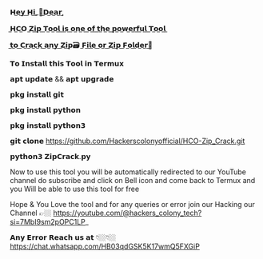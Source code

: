 𝗛​̲𝗲​̲𝘆​̲ ​̲𝗛​̲𝗶​̲_​🤠​̲𝗗​̲𝗲​̲𝗮​̲𝗿​̲,

​̲𝗛​̲𝗖​̲𝗢 ​̲𝗭​̲𝗶​̲𝗽​̲ ​̲𝗧​̲𝗼​̲𝗼​̲𝗹​̲ ​̲𝗶​̲𝘀​̲ ​̲𝗼​̲𝗻​̲𝗲​̲ ​̲𝗼​̲𝗳​̲ ​̲𝘁​̲𝗵​̲𝗲​̲ ​̲𝗽​̲𝗼​̲𝘄​̲𝗲​̲𝗿​̲𝗳​̲𝘂​̲𝗹​̲ ​̲𝗧​̲𝗼​̲𝗼​̲𝗹​̲

​̲𝘁​̲𝗼​̲ ​̲𝗖​̲𝗿​̲𝗮​̲𝗰​̲𝗸​̲ ​̲𝗮​̲𝗻​̲𝘆​̲ ​̲𝗭​̲𝗶​̲𝗽🗃️ ​̲𝗙​̲𝗶​̲𝗹​̲𝗲​̲ ​̲𝗼​̲𝗿​̲ ​̲𝗭​̲𝗶​̲𝗽​̲ ​̲𝗙​̲𝗼​̲𝗹​̲𝗱​̲𝗲​̲𝗿​̲📂

𝗧𝗼 𝗜𝗻𝘀𝘁𝗮𝗹𝗹 𝘁𝗵𝗶𝘀 𝗧𝗼𝗼𝗹 𝗶𝗻 𝗧𝗲𝗿𝗺𝘂𝘅

𝗮𝗽𝘁 𝘂𝗽𝗱𝗮𝘁𝗲 && 𝗮𝗽𝘁 𝘂𝗽𝗴𝗿𝗮𝗱𝗲

𝗽𝗸𝗴 𝗶𝗻𝘀𝘁𝗮𝗹𝗹 𝗴𝗶𝘁

𝗽𝗸𝗴 𝗶𝗻𝘀𝘁𝗮𝗹𝗹 𝗽𝘆𝘁𝗵𝗼𝗻

𝗽𝗸𝗴 𝗶𝗻𝘀𝘁𝗮𝗹𝗹 𝗽𝘆𝘁𝗵𝗼𝗻𝟯

𝗴𝗶𝘁 𝗰𝗹𝗼𝗻𝗲 https://github.com/Hackerscolonyofficial/HCO-Zip_Crack.git

𝗽𝘆𝘁𝗵𝗼𝗻𝟯 𝗭𝗶𝗽𝗖𝗿𝗮𝗰𝗸.𝗽𝘆

Now to use this tool you will be automatically redirected to our
YouTube channel do subscribe and click on Bell icon and come back
to Termux and you Will be able to use this tool for free

Hope & You Love the tool and for any queries or error join our Hacking
our Channel 👉🏼 https://youtube.com/@hackers_colony_tech?si=7MbI9sm2pOPC1LP_

𝗔𝗻𝘆 𝗘𝗿𝗿𝗼𝗿 𝗥𝗲𝗮𝗰𝗵 𝘂𝘀 𝗮𝘁 👇🏼👇🏼
https://chat.whatsapp.com/HB03qdGSK5K17wmQ5FXGiP


